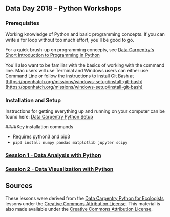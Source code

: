 ## Data Day 2018 - Python Workshops

### Prerequisites
Working knowledge of Python and basic programming concepts. If you can write a for loop without too much effort, you'll be good to go.


For a quick brush-up on programming concepts, see [Data Carpentry's Short Introduction to Programming in Python](http://www.datacarpentry.org/python-ecology-lesson/00-short-introduction-to-Python/)

You'll also want to be familiar with the basics of working with the command line. Mac users will use Terminal and Windows users can either use Command Line or follow the instructions to install Git Bash at [https://openhatch.org/missions/windows-setup/install-git-bash](https://openhatch.org/missions/windows-setup/install-git-bash)

### Installation and Setup

Instructions for getting everything up and running on your computer can be found here: [Data Carpentry Python Setup](http://www.datacarpentry.org/python-ecology-lesson/setup/)

####Key installation commands
* Requires python3 and pip3
* ```pip3 install numpy pandas matplotlib jupyter scipy```

### [Session 1 - Data Analysis with Python](https://github.com/billmcmillin/python-data-day/blob/master/session1.md)

### [Session 2 - Data Visualization with Python](https://github.com/billmcmillin/python-data-day/blob/master/session2.md)

## Sources
These lessons were derived from the [Data Carpentry Python for Ecologists](http://www.datacarpentry.org/python-ecology-lesson/) lessons under the [Creative Commons Attribution License](https://creativecommons.org/licenses/by/4.0/). This material is also made available under the [Creative Commons Attribution License](https://creativecommons.org/licenses/by/4.0/).
